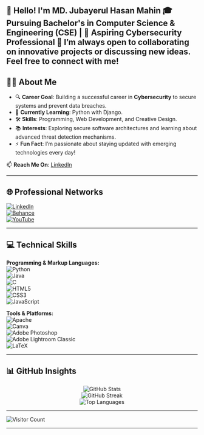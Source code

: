 👋 Hello! I'm MD. Jubayerul Hasan Mahin 
🎓 Pursuing Bachelor's in Computer Science & Engineering (CSE) | 🚀 Aspiring Cybersecurity Professional
🌱 I’m always open to collaborating on innovative projects or discussing new ideas. Feel free to connect with me!
---

## 👨‍💻 **About Me**
- 🔍 **Career Goal**: Building a successful career in **Cybersecurity** to secure systems and prevent data breaches.  
- 🌱 **Currently Learning**: Python with Django.  
- 🛠 **Skills**: Programming, Web Development, and Creative Design.  
- 📚 **Interests**: Exploring secure software architectures and learning about advanced threat detection mechanisms.  
- ⚡ **Fun Fact**: I’m passionate about staying updated with emerging technologies every day!  

📫 **Reach Me On**: [LinkedIn](https://linkedin.com/in/md-jubayerul-hasan-mahin)  

---

## 🌐 **Professional Networks**  
[![LinkedIn](https://img.shields.io/badge/LinkedIn-%230077B5.svg?logo=linkedin&logoColor=white)](https://linkedin.com/in/md-jubayerul-hasan-mahin)  
[![Behance](https://img.shields.io/badge/Behance-1769ff?logo=behance&logoColor=white)](https://www.behance.net/jubairumaahi)  
[![YouTube](https://img.shields.io/badge/YouTube-%23FF0000.svg?logo=YouTube&logoColor=white)](https://www.youtube.com/@MentorMatrix-m11)  

---

## 💻 **Technical Skills**

**Programming & Markup Languages:**  
![Python](https://img.shields.io/badge/Python-3670A0?style=for-the-badge&logo=python&logoColor=ffdd54)  
![Java](https://img.shields.io/badge/Java-%23ED8B00.svg?style=for-the-badge&logo=openjdk&logoColor=white)  
![C](https://img.shields.io/badge/C-%2300599C.svg?style=for-the-badge&logo=c&logoColor=white)  
![HTML5](https://img.shields.io/badge/HTML5-%23E34F26.svg?style=for-the-badge&logo=html5&logoColor=white)  
![CSS3](https://img.shields.io/badge/CSS3-%231572B6.svg?style=for-the-badge&logo=css3&logoColor=white)  
![JavaScript](https://img.shields.io/badge/JavaScript-%23323330.svg?style=for-the-badge&logo=javascript&logoColor=%23F7DF1E)  

**Tools & Platforms:**  
![Apache](https://img.shields.io/badge/Apache-%23D42029.svg?style=for-the-badge&logo=apache&logoColor=white)  
![Canva](https://img.shields.io/badge/Canva-%2300C4CC.svg?style=for-the-badge&logo=Canva&logoColor=white)  
![Adobe Photoshop](https://img.shields.io/badge/Photoshop-%2331A8FF.svg?style=for-the-badge&logo=adobe%20photoshop&logoColor=white)  
![Adobe Lightroom Classic](https://img.shields.io/badge/Lightroom%20Classic-31A8FF.svg?style=for-the-badge&logo=Adobe%20Lightroom%20Classic&logoColor=white)  
![LaTeX](https://img.shields.io/badge/LaTeX-%23008080.svg?style=for-the-badge&logo=latex&logoColor=white)  

---

## 📊 **GitHub Insights**
<p align="center">
  <img src="https://github-readme-stats.vercel.app/api?username=Maahin11&theme=light&hide_border=false&include_all_commits=true&count_private=true" alt="GitHub Stats" /><br/>
  <img src="https://github-readme-streak-stats.herokuapp.com/?user=Maahin11&theme=light&hide_border=false" alt="GitHub Streak" /><br/>
  <img src="https://github-readme-stats.vercel.app/api/top-langs/?username=Maahin11&theme=light&hide_border=false&include_all_commits=true&count_private=true&layout=compact" alt="Top Languages" />
</p>  

---

![Visitor Count](https://visitcount.itsvg.in/api?id=Maahin11&icon=0&color=2)

---

